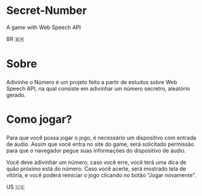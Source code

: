 # Secret-Number
A game with Web Speech API

BR :brazil:
###

<h1>Sobre</h1>

###

<p>Adivinhe o Número é um projeto feito a partir de estudos sobre Web Speech API, na qual consiste em adivinhar um número secretro, 
aleatório gerado.</p>

###

<h1>Como jogar?</h1>

###

<p>Para que você possa jogar o jogo, é necessário um dispositivo com entrada de áudio.
 Assim que você entra no site do game, será solicitado permissão para que o navegador pegue
 suas informações do dispositivo de áudio.</p>
 
 <p>Você deve adivinhar um número, caso você erre, você terá uma dica de quão próximo está do número. 
 Caso você acerte, será mostrado tela de vitória, e você poderá reiniciar o jogo clicando no botão "Jogar novamente".</p>


US :us:

